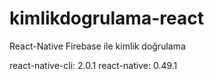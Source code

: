 # kimlikdogrulama-react
React-Native
Firebase ile kimlik doğrulama

react-native-cli: 2.0.1
react-native: 0.49.1

